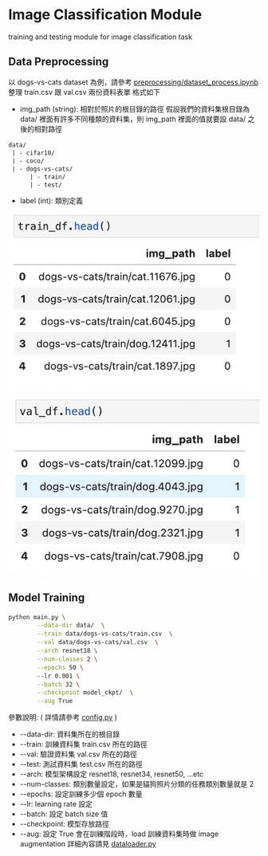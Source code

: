 # Image Classification Module

training and testing module for image classification task

## Data Preprocessing

以 dogs-vs-cats dataset 為例，請參考 [preprocessing/dataset_process.ipynb](preprocessing/dataset_process.ipynb)
整理 train.csv 跟 val.csv 兩份資料表單
格式如下

* img_path (string): 相對於照片的根目錄的路徑
  假設我們的資料集根目錄為 data/ 裡面有許多不同種類的資料集，則 img_path 裡面的值就要設 data/ 之後的相對路徑

```
data/ 
 | - cifar10/
 | - coco/
 | - dogs-vs-cats/
      | - train/
      | - test/   
```

* label (int): 類別定義

![](image/train_dataframe.png)
![](image/val_dataframe.png)

## Model Training

```bash
python main.py \
        --data-dir data/  \
        --train data/dogs-vs-cats/train.csv  \
        --val data/dogs-vs-cats/val.csv  \
        --arch resnet18 \
        --num-classes 2 \
        --epochs 50 \ 
        --lr 0.001 \
        --batch 32 \
        --checkpoint model_ckpt/  \
        --aug True
```

參數說明: ( 詳情請參考 [config.py](config.py) )

* --data-dir: 資料集所在的根目錄
* --train:  訓練資料集 train.csv 所在的路徑
* --val:  驗證資料集 val.csv 所在的路徑
* --test: 測試資料集 test.csv 所在的路徑
* --arch: 模型架構設定 resnet18, resnet34, resnet50, ...etc
* --num-classes: 類別數量設定，如果是貓狗照片分類的任務類別數量就是 2
* --epochs: 設定訓練多少個 epoch 數量
* --lr: learning rate 設定
* --batch: 設定 batch size 值
* --checkpoint: 模型存放路徑
* --aug: 設定 True 會在訓練階段時，load 訓練資料集時做 image augmentation 詳細內容請見 [dataloader.py](dataloader.py)


